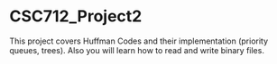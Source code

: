 # CSC712_Project2
This project covers Huffman Codes and their implementation (priority queues, trees). Also you will learn how to read and write binary files.
